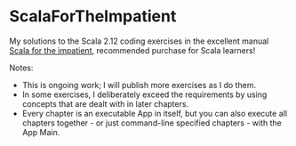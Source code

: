 # ScalaForTheImpatient
My solutions to the Scala 2.12 coding exercises in the excellent manual [Scala for the impatient](https://www.amazon.com/Scala-Impatient-2nd-Cay-Horstmann/dp/0134540565), recommended purchase for Scala learners!

Notes:
- This is ongoing work; I will publish more exercises as I do them.
- In some exercises, I deliberately exceed the requirements by using concepts that are dealt with in later chapters.
- Every chapter is an executable App in itself, but you can also execute all chapters together - or just command-line specified chapters - with the App Main.
